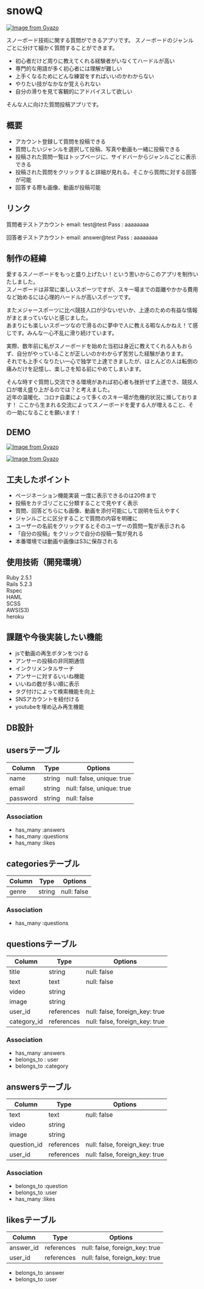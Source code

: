 # snowQ
[![Image from Gyazo](https://i.gyazo.com/42550086b9a2f0cb3aaa4b5c4bd0ced4.jpg)](https://gyazo.com/42550086b9a2f0cb3aaa4b5c4bd0ced4)

スノーボード技術に関する質問ができるアプリです。
スノーボードのジャンルごとに分けて細かく質問することができます。

- 初心者だけど周りに教えてくれる経験者がいなくてハードルが高い
- 専門的な用語が多く初心者には理解が難しい
- 上手くなるためにどんな練習をすればいいのかわからない
- やりたい技がなかなか覚えられない
- 自分の滑りを見て客観的にアドバイスして欲しい

そんな人に向けた質問投稿アプリです。


## 概要
- アカウント登録して質問を投稿できる
- 質問したいジャンルを選択して投稿、写真や動画も一緒に投稿できる
- 投稿された質問一覧はトップページに、サイドバーからジャンルごとに表示できる
- 投稿された質問をクリックすると詳細が見れる。そこから質問に対する回答が可能
- 回答する際も画像、動画が投稿可能

## リンク


質問者テストアカウント
email: test@test
Pass : aaaaaaaa

回答者テストアカウント
email: answer@test
Pass : aaaaaaaa

## 制作の経緯
愛するスノーボードをもっと盛り上げたい！という思いからこのアプリを制作いたしました。<br>
スノーボードは非常に楽しいスポーツですが、スキー場までの距離やかかる費用など始めるには心理的ハードルが高いスポーツです。

またメジャースポーツに比べ競技人口が少ないせいか、上達のための有益な情報がまとまっていないと感じました。<br>
あまりにも楽しいスポーツなので滑るのに夢中で人に教える暇なんかねえ！て感じです。みんな一心不乱に滑り続けています。

実際、数年前に私がスノーボードを始めた当初は身近に教えてくれる人もおらず、自分がやっていることが正しいのかわからず苦労した経験があります。<br>
それでも上手くなりたい一心で独学で上達できましたが、ほとんどの人は転倒の痛みだけを記憶し、楽しさを知る前にやめてしまいます。

そんな時すぐ質問し交流できる環境があれば初心者も挫折せず上達でき、競技人口が増え盛り上がるのでは？と考えました。<br>
近年の温暖化、コロナ自粛によって多くのスキー場が危機的状況に瀕しております！
ここから生まれる交流によってスノーボードを愛する人が増えること、その一助になることを願います！

## DEMO
[![Image from Gyazo](https://i.gyazo.com/6423beb275236f662acb7b7fb5f31fa4.gif)](https://gyazo.com/6423beb275236f662acb7b7fb5f31fa4)

[![Image from Gyazo](https://i.gyazo.com/bb68f586b5288c5b2898dce6389abcc0.gif)](https://gyazo.com/bb68f586b5288c5b2898dce6389abcc0)


## 工夫したポイント
- ページネーション機能実装 一度に表示できるのは20件まで
- 投稿をカテゴリごとに分類することで見やすく表示
- 質問、回答どちらにも画像、動画を添付可能にして説明を伝えやすく
- ジャンルごとに区分することで質問の内容を明確に
- ユーザーの名前をクリックするとそのユーザーの質問一覧が表示される
- 「自分の投稿」をクリックで自分の投稿一覧が見れる
- 本番環境では動画や画像はS3に保存される

## 使用技術（開発環境）
Ruby 2.5.1<br>
Rails 5.2.3<br>
Rspec<br>
HAML<br>
SCSS<br>
AWS(S3)<br>
heroku<br>


## 課題や今後実装したい機能
- jsで動画の再生ボタンをつける
- アンサーの投稿の非同期通信
- インクリメンタルサーチ
- アンサーに対するいいね機能
- いいねの数が多い順に表示
- タグ付けによって検索機能を向上
- SNSアカウントを紐付ける
- youtubeを埋め込み再生機能



## DB設計
## usersテーブル
|Column|Type|Options|
|------|----|-------|
|name|string|null: false, unique: true|
|email|string|null: false, unique: true|
|password|string|null: false|

### Association
- has_many :answers
- has_many :questions
- has_many :likes

## categoriesテーブル
|Column|Type|Options|
|------|----|-------|
|genre|string|null: false|

### Association
- has_many :questions

## questionsテーブル
|Column|Type|Options|
|------|----|-------|
|title|string|null: false||
|text|text|null: false||
|video|string||
|image|string||
|user_id|references|null: false, foreign_key: true|
|category_id|references|null: false, foreign_key: true|

### Association
- has_many :answers
- belongs_to : user
- belongs_to :category

## answersテーブル
|Column|Type|Options|
|------|----|-------|
|text|text|null: false|
|video|string||
|image|string||
|question_id|references|null: false, foreign_key: true|
|user_id|references|null: false, foreign_key: true|

### Association
- belongs_to :question
- belongs_to :user
- has_many :likes


## likesテーブル
|Column|Type|Options|
|------|----|-------|
|answer_id|references|null: false, foreign_key: true|
|user_id|references|null: false, foreign_key: true|

- belongs_to :answer
- belongs_to :user
